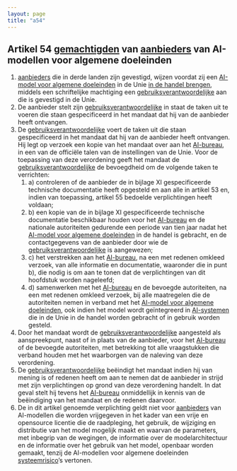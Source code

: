 ```yaml
---
layout: page
title: "a54"
---
```


## Artikel 54 [gemachtigden](a3.md#^gemachtigde) van [aanbieders](a3.md#^aanbieder) van AI-modellen voor algemene doeleinden

1. [aanbieders](a3.md#^aanbieder) die in derde landen zijn gevestigd, wijzen voordat zij een [AI-model voor algemene doeleinden](a3.md#^gpai) in de Unie [in de handel brengen](a3.md#^handel), middels een schriftelijke machtiging een [gebruiksverantwoordelijke](a3.md#^gemachtigde) aan die is gevestigd in de Unie.
2. De aanbieder stelt zijn [gebruiksverantwoordelijke](a3.md#^gemachtigde) in staat de taken uit te voeren die staan gespecificeerd in het mandaat dat hij van de aanbieder heeft ontvangen.
3. De [gebruiksverantwoordelijke](a3.md#^gemachtigde) voert de taken uit die staan gespecificeerd in het mandaat dat hij van de aanbieder heeft ontvangen. Hij legt op verzoek een kopie van het mandaat over aan het [AI-bureau](a3.md#^aibur), in een van de officiële talen van de instellingen van de Unie. Voor de toepassing van deze verordening geeft het mandaat de [gebruiksverantwoordelijke](a3.md#^gemachtigde) de bevoegdheid om de volgende taken te verrichten:
	1. a) controleren of de aanbieder de in bijlage XI gespecificeerde technische documentatie heeft opgesteld en aan alle in artikel 53 en, indien van toepassing, artikel 55 bedoelde verplichtingen heeft voldaan;
	2. b) een kopie van de in bijlage XI gespecificeerde technische documentatie beschikbaar houden voor het [AI-bureau](a3.md#^aibur) en de nationale autoriteiten gedurende een periode van tien jaar nadat het [AI-model voor algemene doeleinden](a3.md#^gpai) in de handel is gebracht, en de contactgegevens van de aanbieder door wie de [gebruiksverantwoordelijke](a3.md#^gemachtigde) is aangewezen;
	3. c) het verstrekken aan het [AI-bureau](a3.md#^aibur), na een met redenen omkleed verzoek, van alle informatie en documentatie, waaronder die in punt b), die nodig is om aan te tonen dat de verplichtingen van dit hoofdstuk worden nageleefd;
	4. d) samenwerken met het [AI-bureau](a3.md#^aibur) en de bevoegde autoriteiten, na een met redenen omkleed verzoek, bij alle maatregelen die de autoriteiten nemen in verband met het [AI-model voor algemene doeleinden](a3.md#^gpai), ook indien het model wordt geïntegreerd in [AI-systemen](a3.md#^ai-systeem) die in de Unie in de handel worden gebracht of in gebruik worden gesteld.
4. Door het mandaat wordt de [gebruiksverantwoordelijke](a3.md#^gemachtigde) aangesteld als aanspreekpunt, naast of in plaats van de aanbieder, voor het [AI-bureau](a3.md#^aibur) of de bevoegde autoriteiten, met betrekking tot alle vraagstukken die verband houden met het waarborgen van de naleving van deze verordening.
5. De [gebruiksverantwoordelijke](a3.md#^gemachtigde) beëindigt het mandaat indien hij van mening is of redenen heeft om aan te nemen dat de aanbieder in strijd met zijn verplichtingen op grond van deze verordening handelt. In dat geval stelt hij tevens het [AI-bureau](a3.md#^aibur) onmiddellijk in kennis van de beëindiging van het mandaat en de redenen daarvoor.
6. De in dit artikel genoemde verplichting geldt niet voor [aanbieders](a3.md#^aanbieder) van AI-modellen die worden vrijgegeven in het kader van een vrije en opensource licentie die de raadpleging, het gebruik, de wijziging en distributie van het model mogelijk maakt en waarvan de parameters, met inbegrip van de wegingen, de informatie over de modelarchitectuur en de informatie over het gebruik van het model, openbaar worden gemaakt, tenzij de AI-modellen voor algemene doeleinden [systeemrisico](a3.md#^sysrisk)’s vertonen.